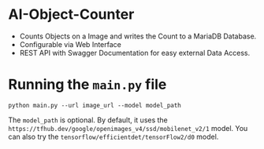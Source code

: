 # AI-Object-Counter
- Counts Objects on a Image and writes the Count to a MariaDB Database. 
- Configurable via Web Interface
- REST API with Swagger Documentation for easy external Data Access.

# Running the `main.py` file
`python main.py --url image_url --model model_path`

The `model_path` is optional. By default, it uses the `https://tfhub.dev/google/openimages_v4/ssd/mobilenet_v2/1` model. You can also try the `tensorflow/efficientdet/tensorFlow2/d0` model.
